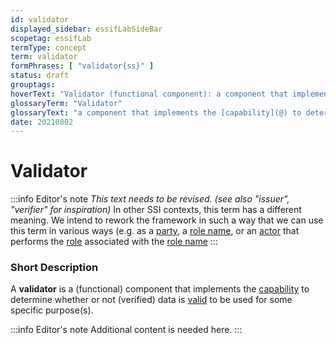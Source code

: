 ```yaml
---
id: validator
displayed_sidebar: essifLabSideBar
scopetag: essifLab
termType: concept
term: validator
formPhrases: [ "validator{ss}" ]
status: draft
grouptags:
hoverText: "Validator (functional component): a component that implements the Capability to determine whether or not (verified) data is valid to be used for some specific purpose(s)."
glossaryTerm: "Validator"
glossaryText: "a component that implements the [capability](@) to determine whether or not ([verified](verify@)) data is valid to be used for some specific purpose(s)."
date: 20210802
---
```


# Validator

:::info Editor's note
*This text needs to be revised. (see also "issuer", "verifier" for inspiration)*
In other SSI contexts, this term has a different meaning. We intend to rework the framework in such a way that we can use this term in various ways (e.g. as a [party](@), a [role name](@), or an [actor](@) that performs the [role](@) associated with the [role name](@)
:::

### Short Description

A **validator** is a (functional) component that implements the [capability](@) to determine whether or not (verified) data is [valid](validate@) to be used for some specific purpose(s).

:::info Editor's note
Additional content is needed here.
:::
